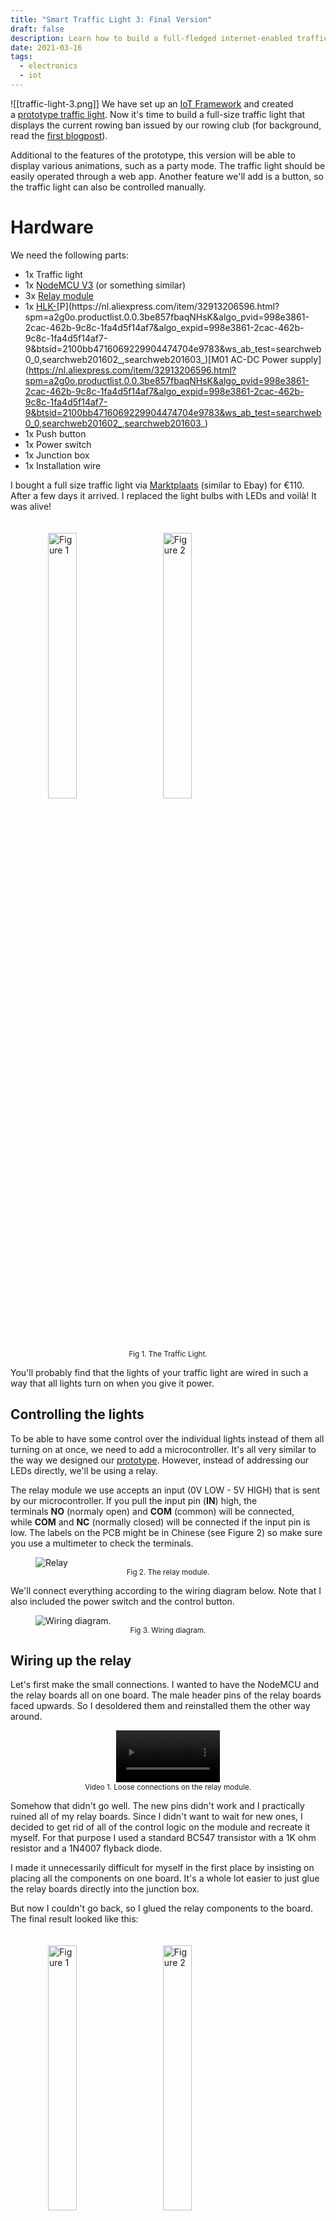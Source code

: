 ```yaml
---
title: "Smart Traffic Light 3: Final Version"
draft: false
description: Learn how to build a full-fledged internet-enabled traffic light.
date: 2021-03-16
tags:
  - electronics
  - iot
---
```

![[traffic-light-3.png]]
We have set up an [IoT Framework](traffic-light-1.md) and created a [prototype traffic light](traffic-light-2.md). Now it's time to build a full-size traffic light that displays the current rowing ban issued by our rowing club (for background, read the [first blogpost](traffic-light-1.md)).

Additional to the features of the prototype, this version will be able to display various animations, such as a party mode. The traffic light should be easily operated through a web app. Another feature we'll add is a button, so the traffic light can also be controlled manually.

# Hardware

We need the following parts:

- 1x Traffic light
- 1x [NodeMCU V3](https://nl.aliexpress.com/item/4000055280006.html?spm=a2g0o.productlist.0.0.5fb27b5eqfQS0w&algo_pvid=eeaf6df4-1304-4ea3-93f4-7bd7a1bd0821&algo_expid=eeaf6df4-1304-4ea3-93f4-7bd7a1bd0821-4&btsid=2100bb4716069226083718443e9783&ws_ab_test=searchweb0_0,searchweb201602_,searchweb201603_) (or something similar)
- 3x [Relay module](https://nl.aliexpress.com/item/4000956019162.html?spm=a2g0o.productlist.0.0.2027ed13Gypgji&algo_pvid=965a5a84-71f7-494c-bc74-b3beef7ead3e&algo_expid=965a5a84-71f7-494c-bc74-b3beef7ead3e-3&btsid=2100bb4716069228422712620e9783&ws_ab_test=searchweb0_0,searchweb201602_,searchweb201603_)
- 1x [HLK-](https://nl.aliexpress.com/item/32913206596.html?spm=a2g0o.productlist.0.0.3be857fbaqNHsK&algo_pvid=998e3861-2cac-462b-9c8c-1fa4d5f14af7&algo_expid=998e3861-2cac-462b-9c8c-1fa4d5f14af7-9&btsid=2100bb4716069229904474704e9783&ws_ab_test=searchweb0_0,searchweb201602_,searchweb201603_)[P](https://nl.aliexpress.com/item/32913206596.html?spm=a2g0o.productlist.0.0.3be857fbaqNHsK&algo_pvid=998e3861-2cac-462b-9c8c-1fa4d5f14af7&algo_expid=998e3861-2cac-462b-9c8c-1fa4d5f14af7-9&btsid=2100bb4716069229904474704e9783&ws_ab_test=searchweb0_0,searchweb201602_,searchweb201603_)[M01 AC-DC Power supply](https://nl.aliexpress.com/item/32913206596.html?spm=a2g0o.productlist.0.0.3be857fbaqNHsK&algo_pvid=998e3861-2cac-462b-9c8c-1fa4d5f14af7&algo_expid=998e3861-2cac-462b-9c8c-1fa4d5f14af7-9&btsid=2100bb4716069229904474704e9783&ws_ab_test=searchweb0_0,searchweb201602_,searchweb201603_)
- 1x Push button
- 1x Power switch
- 1x Junction box
- 1x Installation wire

I bought a full size traffic light via [Marktplaats](https://www.marktplaats.nl/) (similar to Ebay) for €110. After a few days it arrived. I replaced the light bulbs with LEDs and voilà! It was alive!


<figure >
	<img src="full-traffic-light-1.jpg" alt="Figure 1" width="33%" style="margin:20px!important">
	<img src="full-traffic-light-2.jpg" alt="Figure 2" width="33%" style="margin:20px!important">
	<figcaption><center><small>Fig 1. The Traffic Light.</center></small></figcaption>
</figure>
You'll probably find that the lights of your traffic light are wired in such a way that all lights turn on when you give it power.

## Controlling the lights

To be able to have some control over the individual lights instead of them all turning on at once, we need to add a microcontroller. It's all very similar to the way we designed our [prototype](https://joszuijderwijk.nl/smart-traffic-light-2/). However, instead of addressing our LEDs directly, we'll be using a relay.

The relay module we use accepts an input (0V LOW - 5V HIGH) that is sent by our microcontroller. If you pull the input pin (**IN**) high, the terminals **NO** (normaly open) and **COM** (common) will be connected, while **COM** and **NC** (normally closed) will be connected if the input pin is low. The labels on the PCB might be in Chinese (see Figure 2) so make sure you use a multimeter to check the terminals.

<figure>
  <img
  src="../../imgs/relay.png"
  alt="Relay">
  <figcaption><center><small>Fig 2. The relay module.</center></small></figcaption>
</figure>

We'll connect everything according to the wiring diagram below. Note that I also included the power switch and the control button.

<figure>
  <img
  src="../../imgs/Schematic_Stoplicht-2_2021-02-20-1.svg"
  alt="Wiring diagram."
  id="fig3">
  <figcaption><center><small>Fig 3. Wiring diagram.</center></small></figcaption>
</figure>

## Wiring up the relay

Let's first make the small connections. I wanted to have the NodeMCU and the relay boards all on one board. The male header pins of the relay boards faced upwards. So I desoldered them and reinstalled them the other way around.


<center>
<video style="width:33%" controls>
  <source src="../../imgs/relay.mp4" type="video/mp4">
  Your browser does not support the video tag.
</video>
</center>
<figcaption><center><small>Video 1. Loose connections on the relay module.</center></small></figcaption>

Somehow that didn't go well. The new pins didn't work and I practically ruined all of my relay boards. Since I didn't want to wait for new ones, I decided to get rid of all of the control logic on the module and recreate it myself. For that purpose I used a standard BC547 transistor with a 1K ohm resistor and a 1N4007 flyback diode.

I made it unnecessarily difficult for myself in the first place by insisting on placing all the components on one board. It's a whole lot easier to just glue the relay boards directly into the junction box.

But now I couldn't go back, so I glued the relay components to the board. The final result looked like this:

<figure >
	<img src="IMG_20201126_021117-1152x1536.jpg" alt="Figure 1" width="33%" style="margin:20px!important">
	<img src="IMG_20201126_021122-1152x1536.jpg" alt="Figure 2" width="33%" style="margin:20px!important">
	<figcaption><center><small>Fig. 4. The relay boards are wired up.</center></small></figcaption>
</figure>

<center>
<video style="width:25%" controls>
  <source src="../../imgs/testing-relay.mp4" type="video/mp4">
  Your browser does not support the video tag.
</video>
</center>
<figcaption><center><small>Video 2. Testing the circuit.</center></small></figcaption>

The push button is connected to a GPIO and GND. Using the internal pull-up (this is done in code), we can detect whether it is pressed.

## Wiring up the lights
While I was working on the relay boards, my friend Marte wired up the lights according to the schematic in [Figure 3](#fig3)

We inserted the microcontroller into the junction box. It was a bit of a hassle to screw all of the installation wires into the terminals because of the lack of space left in the junction box.

<figure >
	<img src="WhatsApp-Image-2021-01-21-at-15.10.50-1-1536x1152.jpeg" alt="Figure 1" width="33%" style="margin:20px!important">
	<img src="WhatsApp-Image-2021-01-21-at-15.10.50-1536x1152.jpeg" alt="Figure 2" width="33%" style="margin:20px!important">
	<figcaption><center><small>Fig.5 : All of the electonics inside the traffic light.</center></small></figcaption>
</figure>As you can see, the Hi-Link AC-DC module is placed outside of the box. This is definitely not the ideal way to attach the module to the case, but the traffic light is not intended for outdoor use anyway.

Aaaaaaaaand it works! Admittedly not after one try... I accidently swapped the green and the red light, so I had to fix that programmatically.

<center>
<video style="width:33%" controls>
  <source src="../../imgs/WhatsApp-Video-2021-01-22-at-19.36.19.mp4" type="video/mp4">
  Your browser does not support the video tag.
</video>
</center>
<figcaption><center><small>Video 3. It's alive!</center></small></figcaption>

# Software

Now we got the hardware part out of the way, we still need software to drive the traffic light.

> 💡**Source:**  The source code for this project is publicly accesible via [GitHub](https://github.com/iovidius/smart-traffic-light/blob/main/stoplicht.ino).

The traffic light has the following features:

- Show the current rowing ban
    - In rowing ban mode, turn on or off the green light, since this light will be on 90% of the time
- Show different animations
- Manual control (i.e. switch modes)
- Remote control
- Firmware updates over the air
- WiFi configuration (through [WiFiManager](http://wifimanager/))
- Turn on or off according to a time scheme

I already discussed and implemented some of these feature in the prototype (MQTT connection, WiFi manager, some animations). In this post I'll focus on the new features.

## Animations

Since the traffic light is placed inside, I thought it'd be cool to add some animation effects so that it could be used while partying or as a decorative light. I included the following animations (see [Video 4](#video4)):

- Party mode (a flashy animation)
- Random mode (lights turn on and off randomly]
- Off mode (all lights are off)
- On mode (all lights are on)

I implemented the animations as a nested array of booleans, each representing the state of one light. The _random_ animation is implemented the following way:

```c
void randomAnimation(){
  int r = random(8) + 1;
  setLights(r % 2, r % 3, r % 4);
}
```

Note that in the implementation above at least one light is always on.

## Manual control

On the side of the traffic light, I added a big red push button. This button makes it possible for a user to interact with the traffic light. The software differentiates between _short_ and _long_ button presses.

A short button press toggles the `showGreen` state. This flag determines whether the green light is shown in 'rowing ban mode'.

A long button press will bring the device in 'animation mode' in which the user can navigate through the animation using short button presses. When arriving at the last animation (ON), the user will be taken back to 'rowing ban mode'.

## Remote control

With [Node-RED](https://nodered.org/) I built a simple dashboard, which makes remote access from anywhere in the world possible.

<figure>
  <img
  src="../../imgs/dashboard.png"
  alt="Dashboard.">
  <figcaption><center><small>Fig 6. Dashboard</center></small></figcaption>
</figure>

This is also where I added the timer. In Node-RED it's very simple to add this functionality. It's generally a good idea to make your devices modular, i.e. accepting input / providing output to be able to add another layer of logic afterwards.

## OTA Updates

Taking apart the whole thing for a software update is a very tedious task. Luckily we have Over The Air (OTA) updates. This practically means that you can upload new firmware through WiFi to your microcontroller.

For that purpose, I used [this Node-RED flow](https://flows.nodered.org/flow/888b4cd95250197eb429b2f40d188185) (modified) together with [this library](https://github.com/esp8266/Arduino/blob/master/libraries/ESP8266httpUpdate/src/ESP8266httpUpdate.h). The latter makes it possible to send a HTTP request to an update server (our Node-RED server!) to ask whether an update is available. It sends its current firmware version that is hardcoded. If the server version is higher, the server will respond with the firmware update. Note that the [WiFiClientSecure](https://github.com/espressif/arduino-esp32/tree/master/libraries/WiFiClientSecure) library is needed when requesting updates from a HTTPS server.

Now, to be able to update OTA, you have to trigger the update check. I added an MQTT topic (`vvb/update`) that leads to the device checking for updates whenever a message is sent to it.

I added the logic for checking the right name of the firmware and the MQTT topic that serves as the update topic (this could also be achieved by specifying the firmware name into a single, defined update topic). This makes it possible to update multiple devices running different firmware. Note that it is also possible to update multiple devices running the same firmware. The JSON file below is an example of a configuration file that I use for the OTA system.

```json
{
   "settings":[
      {
         "name":"stoplicht",
         "topic":"vvb/update",
         "latest":{
            "version":"1.0",
            "file":"/data/firmware/stoplicht/stoplicht_1.0.bin"
         }
      }
   ]
}
```

So, if you want to roll out a firmware update, it's as easy as doing the following steps:

1. Compile the source code to a .bin file
2. Upload the .bin file to the destined folder on your server
3. Edit the JSON file and also upload it to your server
4. Trigger the updater of the traffic light

Steps 2 and 3 could be automated by adding a file uploader to the update system. The full flow is included below.

```json
[{"id":"e9377d19.816dc","type":"http in","z":"f6336577.1bc9f8","name":"Receive Update Request","url":"update","method":"get","upload":false,"swaggerDoc":"","x":130,"y":320,"wires":[["8551578f.8af5d8","a1ae8f2d.f63a1"]]},{"id":"30fd7c07.857824","type":"mqtt out","z":"f6336577.1bc9f8","name":"Update message","topic":"","qos":"1","retain":"true","broker":"e7ca3249.6ee4f","x":1070,"y":200,"wires":[]},{"id":"44277341.eff32c","type":"inject","z":"f6336577.1bc9f8","name":"Trigger update","props":[{"p":"name","v":"stoplicht","vt":"str"}],"repeat":"","crontab":"","once":false,"onceDelay":0.1,"topic":"","x":120,"y":160,"wires":[["eb57067c.d5d248"]]},{"id":"8551578f.8af5d8","type":"switch","z":"f6336577.1bc9f8","name":"Check user agent","property":"req.headers.user-agent","propertyType":"msg","rules":[{"t":"neq","v":"ESP8266-http-Update","vt":"str"},{"t":"else"}],"checkall":"false","repair":false,"outputs":2,"x":390,"y":320,"wires":[["68f30d59.fc2a84"],["ff42fb92.516148"]]},{"id":"68f30d59.fc2a84","type":"change","z":"f6336577.1bc9f8","name":"Forbidden","rules":[{"t":"set","p":"statusCode","pt":"msg","to":"403","tot":"str"},{"t":"set","p":"payload","pt":"msg","to":"Forbidden","tot":"str"}],"action":"","property":"","from":"","to":"","reg":false,"x":1040,"y":320,"wires":[["132eb487.bc16fb"]]},{"id":"132eb487.bc16fb","type":"http response","z":"f6336577.1bc9f8","name":"Response","statusCode":"","headers":{},"x":1340,"y":360,"wires":[]},{"id":"ee2df76.ef08808","type":"change","z":"f6336577.1bc9f8","name":"No Update","rules":[{"t":"set","p":"statusCode","pt":"msg","to":"304","tot":"str"}],"action":"","property":"","from":"","to":"","reg":false,"x":1050,"y":360,"wires":[["132eb487.bc16fb"]]},{"id":"9894e289.9dab4","type":"file in","z":"f6336577.1bc9f8","name":"Load Firmware","filename":"","format":"","sendError":false,"x":1000,"y":500,"wires":[["b4cc75ad.14d338"]]},{"id":"70aba325.bf515c","type":"catch","z":"f6336577.1bc9f8","name":"File error","scope":["9894e289.9dab4"],"uncaught":false,"x":1040,"y":420,"wires":[["1b28cf87.fcf9e","ee2df76.ef08808"]]},{"id":"1b28cf87.fcf9e","type":"debug","z":"f6336577.1bc9f8","name":"Firmware file error","active":true,"tosidebar":true,"console":false,"tostatus":false,"complete":"error","targetType":"msg","statusVal":"","statusType":"auto","x":1370,"y":440,"wires":[]},{"id":"ff42fb92.516148","type":"file in","z":"f6336577.1bc9f8","name":"Load settings","filename":"/data/firmware/settings.json","format":"utf8","sendError":false,"x":490,"y":400,"wires":[["d019f6b2.34a7a8"]]},{"id":"d019f6b2.34a7a8","type":"json","z":"f6336577.1bc9f8","name":"","property":"payload","action":"","pretty":false,"x":630,"y":400,"wires":[["452789ce.c201f8"]]},{"id":"eb57067c.d5d248","type":"file in","z":"f6336577.1bc9f8","name":"Load settings","filename":"/data/firmware/settings.json","format":"utf8","sendError":false,"x":290,"y":160,"wires":[["a0ecf9f0.626ef8"]]},{"id":"a0ecf9f0.626ef8","type":"json","z":"f6336577.1bc9f8","name":"","property":"payload","action":"","pretty":false,"x":430,"y":160,"wires":[["e165242f.f922f8"]]},{"id":"8f069645.1a3b58","type":"comment","z":"f6336577.1bc9f8","name":"","info":"Vergeet niet in te stellen welke firmware er moet worden geüpdatet!\n\nNeem bij vragen contact op met [Jos Zuijderwijk](mailto:hoi@joszuijderwijk.nl).","x":110,"y":120,"wires":[]},{"id":"e165242f.f922f8","type":"function","z":"f6336577.1bc9f8","name":"find fw data","func":"for (var i in msg.payload.settings){\n var item = msg.payload.settings[i]\n if (item.name == msg.name){\n msg.payload = item;\n return msg;\n }\n}\n\n// not found! error\nmsg.payload = \"404\";\nreturn msg;","outputs":1,"noerr":0,"initialize":"","finalize":"","x":590,"y":160,"wires":[["f1531d6a.0657d"]]},{"id":"f1531d6a.0657d","type":"switch","z":"f6336577.1bc9f8","name":"found?","property":"payload","propertyType":"msg","rules":[{"t":"eq","v":"404","vt":"str"},{"t":"else"}],"checkall":"true","repair":false,"outputs":2,"x":730,"y":160,"wires":[["cc91223e.9aec2"],["baa0a8e0.734d98"]]},{"id":"cc91223e.9aec2","type":"debug","z":"f6336577.1bc9f8","name":"Not found!","active":false,"tosidebar":true,"console":false,"tostatus":false,"complete":"true","targetType":"full","statusVal":"","statusType":"auto","x":890,"y":120,"wires":[]},{"id":"baa0a8e0.734d98","type":"change","z":"f6336577.1bc9f8","name":"","rules":[{"t":"set","p":"topic","pt":"msg","to":"payload.topic","tot":"msg"},{"t":"set","p":"payload","pt":"msg","to":"payload.latest.version","tot":"msg"}],"action":"","property":"","from":"","to":"","reg":false,"x":880,"y":200,"wires":[["30fd7c07.857824"]]},{"id":"452789ce.c201f8","type":"function","z":"f6336577.1bc9f8","name":"check fw data","func":"var fw = JSON.parse(msg.req.headers[\"x-esp8266-version\"]);\n\nfor (var i in msg.payload.settings){\n var item = msg.payload.settings[i]\n if (item.name == fw.name){\n \n //check version\n if (item.version == fw.version){\n msg.payload = \"304\";\n return msg;\n }else{\n msg.filename = item.latest.file;\n msg.req = fw;\n return msg;\n }\n\n }\n}\n\n// not found! error\nmsg.payload = \"404\";\nreturn msg;","outputs":1,"noerr":0,"initialize":"","finalize":"","x":620,"y":460,"wires":[["6664c2.0ab02b4"]]},{"id":"6664c2.0ab02b4","type":"switch","z":"f6336577.1bc9f8","name":"check version","property":"payload","propertyType":"msg","rules":[{"t":"eq","v":"404","vt":"str"},{"t":"eq","v":"304","vt":"str"},{"t":"else"}],"checkall":"true","repair":false,"outputs":3,"x":840,"y":400,"wires":[["ee2df76.ef08808"],["ee2df76.ef08808"],["9894e289.9dab4"]]},{"id":"b4cc75ad.14d338","type":"change","z":"f6336577.1bc9f8","name":"Update!","rules":[{"t":"set","p":"statusCode","pt":"msg","to":"200","tot":"str"}],"action":"","property":"","from":"","to":"","reg":false,"x":1160,"y":500,"wires":[["132eb487.bc16fb"]]},{"id":"a1ae8f2d.f63a1","type":"debug","z":"f6336577.1bc9f8","name":"","active":true,"tosidebar":true,"console":false,"tostatus":false,"complete":"true","targetType":"full","statusVal":"","statusType":"auto","x":340,"y":260,"wires":[]},{"id":"e7ca3249.6ee4f","type":"mqtt-broker","name":"Orca Broker","broker":"mqtt.orcaroeien.nl","port":"1883","clientid":"Orca IOT","usetls":false,"compatmode":false,"keepalive":"60","cleansession":true,"birthTopic":"","birthQos":"0","birthPayload":"","closeTopic":"","closeQos":"0","closePayload":"","willTopic":"","willQos":"0","willPayload":""}]
```

# Result

<center>
<iframe id="video4" width="560" height="315" src="https://www.youtube.com/embed/0nWFojlPRRk" frameborder="0" allowfullscreen></iframe>

</center>
<figcaption><center><small>Video 4. Demo of Party Mode / Random Mode.</center></small></figcaption>